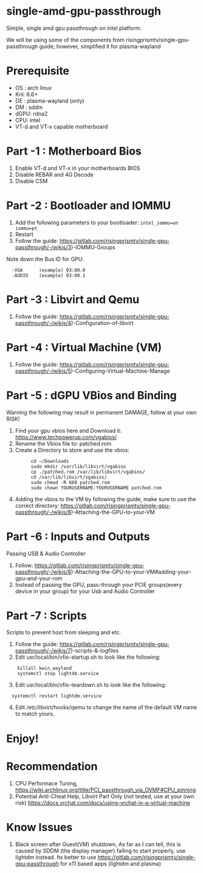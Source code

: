 # single-amd-gpu-passthrough
Simple, single amd gpu passthrough on intel platform.

We will be using some of the components from risingprismtv/single-gpu-passthrough guide; however, simplified it for plasma-wayland

# Prerequisite
- OS : arch linux
- Knl: 6.6+
- DE : plasma-wayland (only)
- DM : sddm
- dGPU: rdna2  
- CPU: intel 
- VT-d and VT-x capable motherboard 

# Part -1 : Motherboard Bios
1) Enable VT-d and VT-x in your motherboards BIOS 
2) Disable REBAR and 4G Decode 
3) Disable CSM

# Part -2 : Bootloader and IOMMU 
1) Add the following parameters to your bootloader: ```intel_iommu=on iommu=pt```
2) Restart 
3) Follow the guide: https://gitlab.com/risingprismtv/single-gpu-passthrough/-/wikis/3)-IOMMU-Groups 
  
  Note down the Bus ID for GPU: 
 ```
   -VGA      (example) 03:00.0 
   -AUDIO    (example) 03:00.1 
```
# Part -3 : Libvirt and Qemu 
1) Follow the guide: https://gitlab.com/risingprismtv/single-gpu-passthrough/-/wikis/4)-Configuration-of-libvirt

# Part -4 : Virtual Machine (VM)
1) Follow the guide: https://gitlab.com/risingprismtv/single-gpu-passthrough/-/wikis/5)-Configuring-Virtual-Machine-Manage

# Part -5 : dGPU VBios and Binding
Warning the following may result in permanent DAMAGE, follow at your own RISK!

1) Find your gpu vbios here and Download it: https://www.techpowerup.com/vgabios/
2) Rename the Vbios file to: patched.rom
3) Create a Directory to store and use the vbios:
 ```
          cd ~/Downloads  
          sudo mkdir /var/lib/libvirt/vgabios
          cp ./patched.rom /var/lib/libvirt/vgabios/
          cd /var/lib/libvirt/vgabios/
          sudo chmod -R 660 patched.rom
          sudo chown YOURUSERNAME:YOURUSERNAME patched.rom
   ```  
4) Adding the vbios to the VM by following the guide, make sure to use the correct directory: 
https://gitlab.com/risingprismtv/single-gpu-passthrough/-/wikis/8)-Attaching-the-GPU-to-your-VM

# Part -6 : Inputs and Outputs 
Passing USB & Audio Controller  

1) Follow: https://gitlab.com/risingprismtv/single-gpu-passthrough/-/wikis/8)-Attaching-the-GPU-to-your-VM#adding-your-gpu-and-your-rom
2) Instead of passing the GPU, pass-through your PCIE groups(every device in your group) for your Usb and Audio Controller

# Part -7 : Scripts
Scripts to prevent host from sleeping and etc.  

1) Follow the guide: https://gitlab.com/risingprismtv/single-gpu-passthrough/-/wikis/7)-scripts-&-logfiles
2) Edit usr/local/bin/vfio-startup.sh to look like the following:
```
    killall kwin_wayland
    systemctl stop lightdm.service
```
3) Edit usr/local/bin/vfio-teardown.sh to look like the following: 
```
  systemctl restart lightdm.service
```
4) Edit /etc/libvirt/hooks/qemu to change the name of the default VM name to match yours. 


  
# Enjoy!

# Recommendation
1) CPU Performace Tuning,
   https://wiki.archlinux.org/title/PCI_passthrough_via_OVMF#CPU_pinning
2) Potential Anti-Cheat Help, Libvirt Part Only (not tested, use at your own risk)
   https://docs.vrchat.com/docs/using-vrchat-in-a-virtual-machine

# Know Issues 
1) Black screen after Guest(VM) shutdown, 
   As far as I can tell, this is caused by SDDM (the display manager) failing to start properly, use lightdm instead.
   Its better to use https://gitlab.com/risingprismtv/single-gpu-passthrough for x11 based apps (lightdm and plasma) 

          

